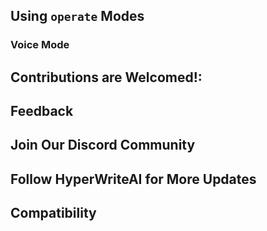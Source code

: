 ## Using `operate` Modes
### Voice Mode
## Contributions are Welcomed!:
## Feedback
## Join Our Discord Community
## Follow HyperWriteAI for More Updates
## Compatibility